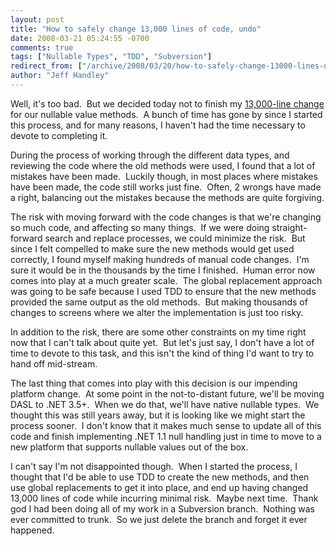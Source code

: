 ```yaml
---
layout: post
title: "How to safely change 13,000 lines of code, undo"
date: 2008-03-21 05:24:55 -0700
comments: true
tags: ["Nullable Types", "TDD", "Subversion"]
redirect_from: ["/archive/2008/03/20/how-to-safely-change-13000-lines-of-code-undo.aspx/"]
author: "Jeff Handley"
---
```

<!-- more -->
<p>Well, it's too bad.  But we decided today not to finish my <a href="http://blog.jeffhandley.com/archive/2008/02/15/how-to-safely-change-13000-lines-of-code-part-2.aspx" target="_blank">13,000-line change</a> for our nullable value methods.  A bunch of time has gone by since I started this process, and for many reasons, I haven't had the time necessary to devote to completing it.</p>  <p>During the process of working through the different data types, and reviewing the code where the old methods were used, I found that a lot of mistakes have been made.  Luckily though, in most places where mistakes have been made, the code still works just fine.  Often, 2 wrongs have made a right, balancing out the mistakes because the methods are quite forgiving.</p>  <p>The risk with moving forward with the code changes is that we're changing so much code, and affecting so many things.  If we were doing straight-forward search and replace processes, we could minimize the risk.  But since I felt compelled to make sure the new methods would get used correctly, I found myself making hundreds of manual code changes.  I'm sure it would be in the thousands by the time I finished.  Human error now comes into play at a much greater scale.  The global replacement approach was going to be safe because I used TDD to ensure that the new methods provided the same output as the old methods.  But making thousands of changes to screens where we alter the implementation is just too risky.</p>  <p>In addition to the risk, there are some other constraints on my time right now that I can't talk about quite yet.  But let's just say, I don't have a lot of time to devote to this task, and this isn't the kind of thing I'd want to try to hand off mid-stream.</p>  <p>The last thing that comes into play with this decision is our impending platform change.  At some point in the not-to-distant future, we'll be moving DASL to .NET 3.5+.  When we do that, we'll have native nullable types.  We thought this was still years away, but it is looking like we might start the process sooner.  I don't know that it makes much sense to update all of this code and finish implementing .NET 1.1 null handling just in time to move to a new platform that supports nullable values out of the box.</p>  <p>I can't say I'm not disappointed though.  When I started the process, I thought that I'd be able to use TDD to create the new methods, and then use global replacements to get it into place, and end up having changed 13,000 lines of code while incurring minimal risk.  Maybe next time.  Thank god I had been doing all of my work in a Subversion branch.  Nothing was ever committed to trunk.  So we just delete the branch and forget it ever happened.</p>
